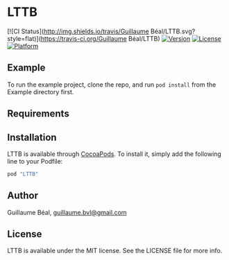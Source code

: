 # LTTB

[![CI Status](http://img.shields.io/travis/Guillaume Béal/LTTB.svg?style=flat)](https://travis-ci.org/Guillaume Béal/LTTB)
[![Version](https://img.shields.io/cocoapods/v/LTTB.svg?style=flat)](http://cocoapods.org/pods/LTTB)
[![License](https://img.shields.io/cocoapods/l/LTTB.svg?style=flat)](http://cocoapods.org/pods/LTTB)
[![Platform](https://img.shields.io/cocoapods/p/LTTB.svg?style=flat)](http://cocoapods.org/pods/LTTB)

## Example

To run the example project, clone the repo, and run `pod install` from the Example directory first.

## Requirements

## Installation

LTTB is available through [CocoaPods](http://cocoapods.org). To install
it, simply add the following line to your Podfile:

```ruby
pod "LTTB"
```

## Author

Guillaume Béal, guillaume.bvl@gmail.com

## License

LTTB is available under the MIT license. See the LICENSE file for more info.
